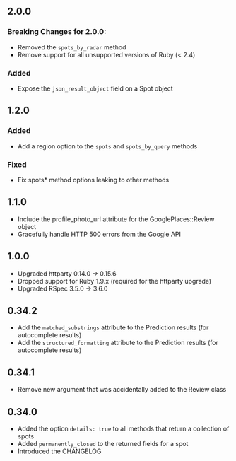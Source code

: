 ## 2.0.0
### Breaking Changes for 2.0.0:
- Removed the `spots_by_radar` method
- Remove support for all unsupported versions of Ruby (< 2.4)

### Added
- Expose the `json_result_object` field on a Spot object

## 1.2.0
### Added
- Add a region option to the `spots` and `spots_by_query` methods

### Fixed
- Fix spots* method options leaking to other methods

## 1.1.0

- Include the profile_photo_url attribute for the GooglePlaces::Review object
- Gracefully handle HTTP 500 errors from the Google API

## 1.0.0

- Upgraded httparty 0.14.0 -> 0.15.6
- Dropped support for Ruby 1.9.x (required for the httparty upgrade)
- Upgraded RSpec 3.5.0 -> 3.6.0

## 0.34.2

- Add the `matched_substrings` attribute to the Prediction results (for autocomplete results)
- Add the `structured_formatting` attribute to the Prediction results (for autocomplete results)

## 0.34.1

- Remove new argument that was accidentally added to the Review class

## 0.34.0

- Added the option `details: true` to all methods that return a collection of spots
- Added `permanently_closed` to the returned fields for a spot
- Introduced the CHANGELOG
